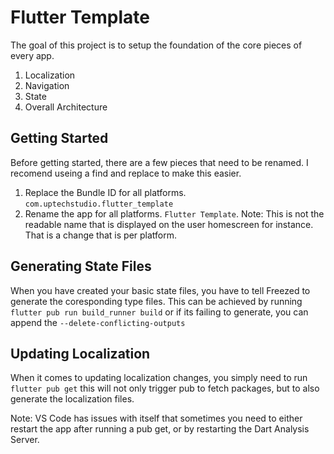 # Flutter Template

The goal of this project is to setup the foundation of the core pieces of every app.

1. Localization
2. Navigation
3. State
4. Overall Architecture

## Getting Started

Before getting started, there are a few pieces that need to be renamed. I recomend useing a find and replace to make this easier.

1. Replace the Bundle ID for all platforms. `com.uptechstudio.flutter_template`
2. Rename the app for all platforms. `Flutter Template`. Note: This is not the readable name that is displayed on the user homescreen for instance. That is a change that is per platform.

## Generating State Files

When you have created your basic state files, you have to tell Freezed to generate the coresponding type files. This can be achieved by running
`flutter pub run build_runner build` or if its failing to generate, you can append the `--delete-conflicting-outputs`

## Updating Localization

When it comes to updating localization changes, you simply need to run `flutter pub get` this will not only trigger pub to fetch packages, but to also generate the localization files.

Note: VS Code has issues with itself that sometimes you need to either restart the app after running a pub get, or by restarting the Dart Analysis Server.

